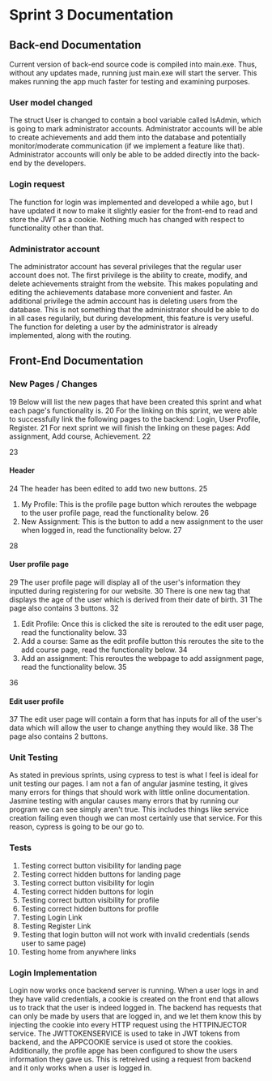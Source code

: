 # Sprint 3 Documentation

## Back-end Documentation

Current version of back-end source code is compiled into main.exe. Thus, without any updates made, running just main.exe will start the server. This makes running the app much faster for testing and examining purposes. 

### User model changed
The struct User is changed to contain a bool variable called IsAdmin, which is going to mark administrator accounts. Administrator accounts will be able to create achievements and add them into the database and potentially monitor/moderate communication (if we implement a feature like that). Administrator accounts will only be able to be added directly into the back-end by the developers.

### Login request
The function for login was implemented and developed a while ago, but I have updated it now to make it slightly easier for the front-end to read and store the JWT as a cookie. Nothing much has changed with respect to functionality other than that. 

### Administrator account
The administrator account has several privileges that the regular user account does not. The first privilege is the ability to create, modify, and delete achievements straight from the website. This makes populating and editing the achievements database more convenient and faster. An additional privilege the admin account has is deleting users from the database. This is not something that the administrator should be able to do in all cases regularily, but during development, this feature is very useful. The function for deleting a user by the administrator is already implemented, along with the routing.

## Front-End Documentation

### New Pages / Changes
19
Below will list the new pages that have been created this sprint and what each page's functionality is.
20
For the linking on this sprint, we were able to successfully link the following pages to the backend: Login, User Profile, Register.
21
For next sprint we will finish the linking on these pages: Add assignment, Add course, Achievement.
22

23
#### Header
24
The header has been edited to add two new buttons. 
25
 1. My Profile: This is the profile page button which reroutes the webpage to the user profile page, read the functionality below.
26
 2. New Assignment: This is the button to add a new assignment to the user when logged in, read the functionality below.
27
 
28
#### User profile page
29
The user profile page will display all of the user's information they inputted during registering for our website.
30
There is one new tag that displays the age of the user which is derived from their date of birth.
31
The page also contains 3 buttons. 
32
 1. Edit Profile: Once this is clicked the site is rerouted to the edit user page, read the functionality below.
33
 2. Add a course: Same as the edit profile button this reroutes the site to the add course page, read the functionality below.
34
 3. Add an assignment: This reroutes the webpage to add assignment page, read the functionality below.
35

36
#### Edit user profile
37
The edit user page will contain a form that has inputs for all of the user's data which will allow the user to change anything they would like. 
38
The page also contains 2 buttons.






### Unit Testing
As stated in previous sprints, using cypress to test is what I feel is ideal for unit testing our pages. I am not a fan of angular jasmine testing, it gives many errors for things that should work with little online documentation. Jasmine testing with angular causes many errors that by running our program we can see simply aren't true. This includes things like service creation failing even though we can most certainly use that service. For this reason, cypress is going to be our go to.
### Tests
1. Testing correct button visibility for landing page
2. Testing correct hidden buttons for landing page
3. Testing correct button visibility for login
4. Testing correct hidden buttons for login
5. Testing correct button visibility for profile
6. Testing correct hidden buttons for profile
7. Testing Login Link
8. Testing Register Link
9. Testing that login button will not work with invalid credentials (sends user to same page)
10. Testing home from anywhere links

### Login Implementation
Login now works once backend server is running. When a user logs in and they have valid credentials, a cookie is created on the front end that allows us to track that the user is indeed logged in. The backend has requests that can only be made by users that are logged in, and we let them know this by injecting the cookie into every HTTP request using the HTTPINJECTOR service. The JWTTOKENSERVICE is used to take in JWT tokens from backend, and the APPCOOKIE service is used ot store the cookies. Additionally, the profile apge has been configured to show the users information they gave us. This is retreived using a request from backend and it only works when a user is logged in.

